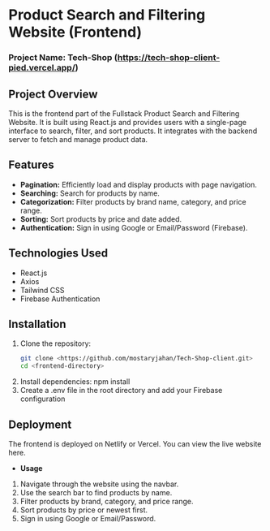 # Product Search and Filtering Website (Frontend)

### Project Name: Tech-Shop (https://tech-shop-client-pied.vercel.app/)

## Project Overview

This is the frontend part of the Fullstack Product Search and Filtering Website. It is built using React.js and provides users with a single-page interface to search, filter, and sort products. It integrates with the backend server to fetch and manage product data.

## Features

- **Pagination:** Efficiently load and display products with page navigation.
- **Searching:** Search for products by name.
- **Categorization:** Filter products by brand name, category, and price range.
- **Sorting:** Sort products by price and date added.
- **Authentication:** Sign in using Google or Email/Password (Firebase).

## Technologies Used

- React.js
- Axios
- Tailwind CSS
- Firebase Authentication

## Installation

1. Clone the repository:
   ```bash
   git clone <https://github.com/mostaryjahan/Tech-Shop-client.git>
   cd <frontend-directory>
2. Install dependencies: npm install
3. Create a .env file in the root directory and add your Firebase configuration

## Deployment
The frontend is deployed on Netlify or Vercel. You can view the live website here.

- **Usage**
1. Navigate through the website using the navbar.
2. Use the search bar to find products by name.
4. Filter products by brand, category, and price range.
4. Sort products by price or newest first.
5. Sign in using Google or Email/Password.

